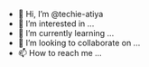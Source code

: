 - 👋 Hi, I’m @techie-atiya
- 👀 I’m interested in ...
- 🌱 I’m currently learning ...
- 💞️ I’m looking to collaborate on ...
- 📫 How to reach me ...

<!---
techie-atiya/techie-atiya is a ✨ special ✨ repository because its `README.md` (this file) appears on your GitHub profile.
You can click the Preview link to take a look at your changes.
--->
